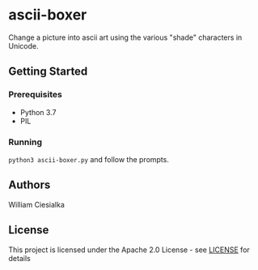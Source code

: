 # ascii-boxer
Change a picture into ascii art using the various "shade" characters in Unicode.

## Getting Started

### Prerequisites
- Python 3.7
- PIL

### Running
`python3 ascii-boxer.py` and follow the prompts.

## Authors
William Ciesialka

## License
This project is licensed under the Apache 2.0 License - see [LICENSE](LICENSE) for details
